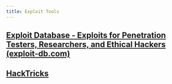 ```yaml
---
title: Exploit Tools
---
```


[Exploit Database - Exploits for Penetration Testers, Researchers, and Ethical Hackers (exploit-db.com)](https://www.exploit-db.com/)
---
[HackTricks](https://book.hacktricks.xyz/)
---
